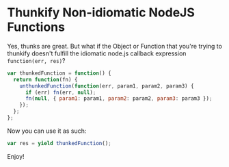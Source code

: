 
# Thunkify Non-idiomatic NodeJS Functions

Yes, thunks are great. But what if the Object or Function that you're trying to thunkify doesn't fulfill the idiomatic node.js callback expression `function(err, res)`?

```javascript
var thunkedFunction = function() {
  return function(fn) {
    unthunkedFunction(function(err, param1, param2, param3) {
      if (err) fn(err, null);
      fn(null, { param1: param1, param2: param2, param3: param3 });
    });
  };
};
```

Now you can use it as such:

```javascript
var res = yield thunkedFunction();
```

Enjoy!